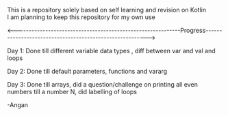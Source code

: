 This is a repository solely based on self learning and revision on Kotlin<br>
I am planning to keep this repository for my own use <br>

<------------------------------------------------------------Progress---------------------------------------------------------> <br>

Day 1: Done till different variable data types , diff between var and val and loops

Day 2: Done till default parameters, functions and vararg 

Day 3: Done till arrays, did a question/challenge on printing all even numbers till a number N, did labelling of loops

-Angan